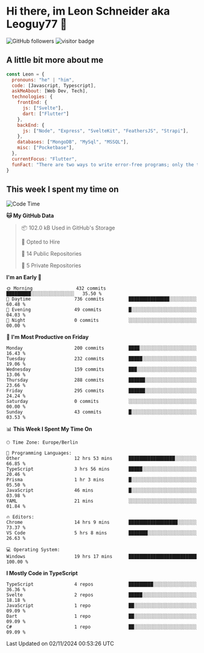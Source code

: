 # Hi there, im Leon Schneider aka Leoguy77 👋

![GitHub followers](https://img.shields.io/github/followers/leoguy77.svg?style=social&label=Followers) ![visitor badge](https://vbr.nathanchung.dev/badge?page_id=Leoguy77)

## A little bit more about me

```javascript
const Leon = {
  pronouns: "he" | "him",
  code: [Javascript, Typescript],
  askMeAbout: [Web Dev, Tech],
  technologies: {
    frontEnd: {
      js: ["Svelte"],
      dart: ["Flutter"]
    },
    backEnd: {
      js: ["Node", "Express", "SvelteKit", "FeathersJS", "Strapi"],
    },
    databases: ["MongoDB", "MySql", "MSSQL"],
    misc: ["Pocketbase"],
  },
  currentFocus: "Flutter",
  funFact: "There are two ways to write error-free programs; only the third one works"
}
```

## This week I spent my time on

<!--START_SECTION:waka-->
![Code Time](http://img.shields.io/badge/Code%20Time-256%20hrs%2052%20mins-blue)

**🐱 My GitHub Data** 

> 📦 102.0 kB Used in GitHub's Storage 
 > 
> 💼 Opted to Hire
 > 
> 📜 14 Public Repositories 
 > 
> 🔑 5 Private Repositories 
 > 
**I'm an Early 🐤** 

```text
🌞 Morning                432 commits         █████████░░░░░░░░░░░░░░░░   35.50 % 
🌆 Daytime                736 commits         ███████████████░░░░░░░░░░   60.48 % 
🌃 Evening                49 commits          █░░░░░░░░░░░░░░░░░░░░░░░░   04.03 % 
🌙 Night                  0 commits           ░░░░░░░░░░░░░░░░░░░░░░░░░   00.00 % 
```
📅 **I'm Most Productive on Friday** 

```text
Monday                   200 commits         ████░░░░░░░░░░░░░░░░░░░░░   16.43 % 
Tuesday                  232 commits         █████░░░░░░░░░░░░░░░░░░░░   19.06 % 
Wednesday                159 commits         ███░░░░░░░░░░░░░░░░░░░░░░   13.06 % 
Thursday                 288 commits         ██████░░░░░░░░░░░░░░░░░░░   23.66 % 
Friday                   295 commits         ██████░░░░░░░░░░░░░░░░░░░   24.24 % 
Saturday                 0 commits           ░░░░░░░░░░░░░░░░░░░░░░░░░   00.00 % 
Sunday                   43 commits          █░░░░░░░░░░░░░░░░░░░░░░░░   03.53 % 
```


📊 **This Week I Spent My Time On** 

```text
🕑︎ Time Zone: Europe/Berlin

💬 Programming Languages: 
Other                    12 hrs 53 mins      █████████████████░░░░░░░░   66.85 % 
TypeScript               3 hrs 56 mins       █████░░░░░░░░░░░░░░░░░░░░   20.46 % 
Prisma                   1 hr 3 mins         █░░░░░░░░░░░░░░░░░░░░░░░░   05.50 % 
JavaScript               46 mins             █░░░░░░░░░░░░░░░░░░░░░░░░   03.98 % 
YAML                     21 mins             ░░░░░░░░░░░░░░░░░░░░░░░░░   01.84 % 

🔥 Editors: 
Chrome                   14 hrs 9 mins       ██████████████████░░░░░░░   73.37 % 
VS Code                  5 hrs 8 mins        ███████░░░░░░░░░░░░░░░░░░   26.63 % 

💻 Operating System: 
Windows                  19 hrs 17 mins      █████████████████████████   100.00 % 
```

**I Mostly Code in TypeScript** 

```text
TypeScript               4 repos             █████████░░░░░░░░░░░░░░░░   36.36 % 
Svelte                   2 repos             █████░░░░░░░░░░░░░░░░░░░░   18.18 % 
JavaScript               1 repo              ██░░░░░░░░░░░░░░░░░░░░░░░   09.09 % 
Dart                     1 repo              ██░░░░░░░░░░░░░░░░░░░░░░░   09.09 % 
C#                       1 repo              ██░░░░░░░░░░░░░░░░░░░░░░░   09.09 % 
```




 Last Updated on 02/11/2024 00:53:26 UTC
<!--END_SECTION:waka-->
